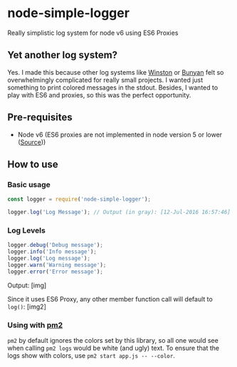 # node-simple-logger
Really simplistic log system for node v6 using ES6 Proxies

## Yet another log system?

Yes. I made this because other log systems like [Winston](https://github.com/flatiron/winston) or [Bunyan](https://github.com/trentm/node-bunyan) felt so overwhelmingly complicated for really small projects. I wanted just something to print colored messages in the stdout. Besides, I wanted to play with ES6 and proxies, so this was the perfect opportunity.

## Pre-requisites

* Node v6 (ES6 proxies are not implemented in node version 5 or lower ([Source](http://kangax.github.io/compat-table/es6/)))


## How to use

### Basic usage
```javascript
const logger = require('node-simple-logger');

logger.log('Log Message'); // Output (in gray): [12-Jul-2016 16:57:46] Log Message
```

### Log Levels
```javascript
logger.debug('Debug message');
logger.info('Info message');
logger.log('Log message');
logger.warn('Warning message');
logger.error('Error message');
```

Output:
[img]

Since it uses ES6 Proxy, any other member function call will default to `log()`:
[img2]

### Using with [pm2](http://pm2.keymetrics.io/)

`pm2` by default ignores the colors set by this library, so all one would see when calling `pm2 logs` would be white (and ugly) text. To ensure that the logs show with colors, use `pm2 start app.js -- --color`.
